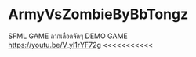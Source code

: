# ArmyVsZombieByBbTongz
SFML GAME
ลากเลือดจัดๆ
DEMO GAME     
 https://youtu.be/V_yl1rYF72g  <<<<<<<<<<<
